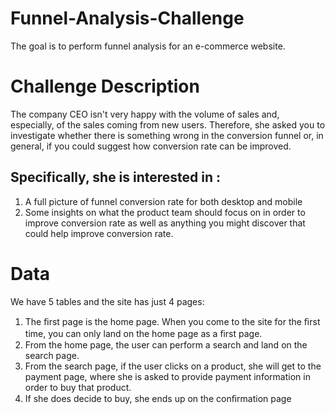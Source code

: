 # Funnel-Analysis-Challenge
The goal is to perform funnel analysis for an e-commerce website.

# Challenge Description

The company CEO isn't very happy with the volume of sales and, especially, of the sales coming from new users. Therefore, she asked you to investigate whether there is something wrong in the conversion funnel or, in general, if you could suggest how conversion rate can be improved.

## Specifically, she is interested in :
1. A full picture of funnel conversion rate for both desktop and mobile
2. Some insights on what the product team should focus on in order to improve conversion rate as well as anything you might discover that could help improve conversion rate.

# Data

We have 5 tables and the site has just 4 pages:

1. The ﬁrst page is the home page. When you come to the site for the ﬁrst time, you can only land on the home page as a ﬁrst page.
2. From the home page, the user can perform a search and land on the search page.
3. From the search page, if the user clicks on a product, she will get to the payment page, where she is asked to provide payment information in order to buy that product.
4. If she does decide to buy, she ends up on the conﬁrmation page


